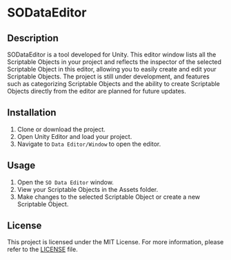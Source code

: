 # SODataEditor

## Description
SODataEditor is a tool developed for Unity. This editor window lists all the Scriptable Objects in your project and reflects the inspector of the selected Scriptable Object in this editor, allowing you to easily create and edit your Scriptable Objects. The project is still under development, and features such as categorizing Scriptable Objects and the ability to create Scriptable Objects directly from the editor are planned for future updates.

## Installation
1. Clone or download the project.
2. Open Unity Editor and load your project.
3. Navigate to `Data Editor/Window` to open the editor.

## Usage
1. Open the `SO Data Editor` window.
2. View your Scriptable Objects in the Assets folder.
3. Make changes to the selected Scriptable Object or create a new Scriptable Object.

## License
This project is licensed under the MIT License. For more information, please refer to the [LICENSE](LICENSE) file.

